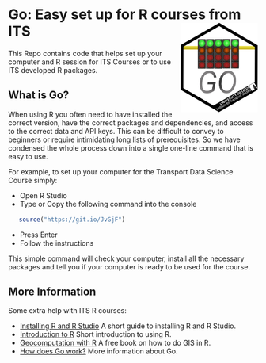 
# Go: Easy set up for R courses from ITS <a href='https://itsleeds.github.io/'><img src='https://github.com/ITSLeeds/go/raw/master/logo.jpg' align="right" height=180/></a>

This Repo contains code that helps set up your computer and R session
for ITS Courses or to use ITS developed R packages.

## What is Go?

When using R you often need to have installed the correct version, have
the correct packages and dependencies, and access to the correct data
and API keys. This can be difficult to convey to beginners or require
intimidating long lists of prerequisites. So we have condensed the whole
process down into a single one-line command that is easy to use.

For example, to set up your computer for the Transport Data Science
Course simply:

  - Open R Studio
  - Type or Copy the following command into the console

<!-- end list -->

``` r
   source("https://git.io/JvGjF")
```

  - Press Enter
  - Follow the instructions

This simple command will check your computer, install all the necessary
packages and tell you if your computer is ready to be used for the
course.

## More Information

Some extra help with ITS R courses:

  - [Installing R and R
    Studio](https://itsleeds.github.io/go/articles/install.html) A short
    guide to installing R and R Studio.
  - [Introduction to
    R](https://itsleeds.github.io/go/articles/intro_R.html) Short
    introduction to using R.
  - [Geocomputation with R](https://geocompr.robinlovelace.net/) A free
    book on how to do GIS in R.
  - [How does Go
    work?](https://itsleeds.github.io/go/articles/how_works.html) More
    information about Go.
